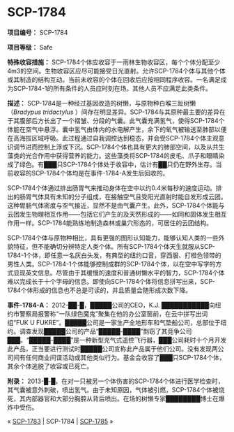 # SCP-1784
                        


**项目编号：** SCP-1784

**项目等级：** Safe

**特殊收容措施：** SCP-1784个体应收容于一雨林生物收容区，每个个体分配至少4m3的空间。生物收容区应尽可能接受日光直射。允许SCP-1784个体与其他个体或其制造的结构互动。当前未收容的个体在回收后应按相同程序收容。一名满足成为SCP-1784-1的所有条件的人员应时刻在场。其他人员不应满足此类条件。

**描述：** SCP-1784是一种经过基因改造的树懒，与原物种白喉三趾树懒（*Bradypus tridactylus* ）间存在明显差异。SCP-1784与其原种最主要的差异在于其腹部后方长出了一个褶皱、分段的气囊。此气囊充满氢气，使得SCP-1784个体能在空气中悬浮。囊中氢气由体内的水电解产生，余下的氧气被输送至肺部以便在高海拔区域呼吸。此过程通过自我调控达到稳态，并会受SCP-1784个体主观意识调节进而控制上浮或下沉。SCP-1784个体也具有更大的肺部空间，以及从共生藻类的光合作用中获得营养的能力。这些藻类将SCP-1784的皮毛、爪子和眼睛染成了绿色。有███只SCP-1784个体处于收容中，估计有██只仍在野外生存。当前收容的SCP-1784个体均是在事件-1784-A发生后回收的。

SCP-1784个体通过排出肠胃气来推动身体在空中以约0.4米每秒的速度运动。排出的肠胃气体具有未知的分子组成，在接触空气且受阳光直射时能自发形成云团。这种胃肠气体密度与空气接近，显然不是由气囊产生。此外，SCP-1784个体能与云团发生物理相互作用——包括它们产生的及天然形成的——如同和固体发生相互作用一样。SCP-1784能熟练地制造森林或巢穴形态的，可居住的云团结构。

SCP-1784个体与原物种相比，具有更强的图形认知能力，能够认知人类的一些外貌特征，但不能确切分辨特定人类个体。所有SCP-1784个体天生就服从SCP-1784-1个体，即任意一名灰白头发，有典型的纽约口音，穿西服、打橙色领带的男性人类。SCP-1784-1个体能够控制成群的SCP-1784个体，以在空中写字的方式显现英文信息。尽管由于其缓慢的速度和普通树懒水平的智力，SCP-1784个体难以完成长于十个字母的信息。即使向SCP-1784个体将信息拼写出来，SCP-1784个体形成的信息也不总是可读的，并且质量会随形成次数下降。

**事件-1784-A：** 2012-██-█，█████公司的CEO，K.J. ███████████向纽约市警察局报警称“一队绿色魔鬼”聚集在他的办公室窗前，在云中拼写出词组“FUK U FUKRE”。█████公司是一家生产全地形车和气垫船公司，总部位于纽约。调查发现█████公司的产品“█████-████”剽窃了其竞争公司███。“█████-████”是一种新型充气式遥控飞行器，███公司耗时十个月开发此产品，正当要进行测试时█████公司宣称此产品属于他们公司。没有发现两公司间有任何商业间谍活动或其他类似行为。基金会收容了███只SCP-1784个体，其余个体逃脱了收容或已死亡。

**附录：** 2013-█-█，在对一只被另一个体伤害的SCP-1784个体进行医学检查时，其气囊被意外刺破，喷出氢气。由于未知原因，气体被引燃，SCP-1784个体被烧死，其内部器官和大部分胸腔从背后喷出。在场的树懒专家████████博士在爆炸中受伤。



« [SCP-1783](/scp-1783) | SCP-1784 | [SCP-1785](/scp-1785) »





                    